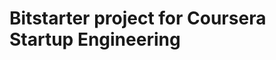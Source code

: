 Bitstarter project for Coursera Startup Engineering
====================================================
